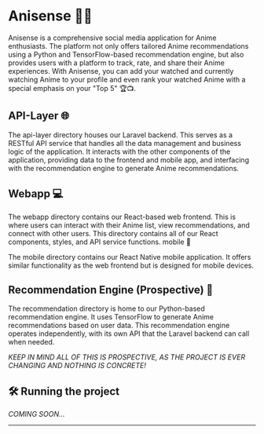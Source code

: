 # Anisense 🌸🍙

Anisense is a comprehensive social media application for Anime enthusiasts. The platform not only offers tailored Anime recommendations using a Python and TensorFlow-based recommendation engine, but also provides users with a platform to track, rate, and share their Anime experiences. With Anisense, you can add your watched and currently watching Anime to your profile and even rank your watched Anime with a special emphasis on your "Top 5" 🏆📺.

## API-Layer 🌐

The api-layer directory houses our Laravel backend. This serves as a RESTful API service that handles all the data management and business logic of the application. It interacts with the other components of the application, providing data to the frontend and mobile app, and interfacing with the recommendation engine to generate Anime recommendations.

## Webapp 💻

The webapp directory contains our React-based web frontend. This is where users can interact with their Anime list, view recommendations, and connect with other users. This directory contains all of our React components, styles, and API service functions.
mobile 📱

The mobile directory contains our React Native mobile application. It offers similar functionality as the web frontend but is designed for mobile devices.

## Recommendation Engine (Prospective) 🤖

The recommendation directory is home to our Python-based recommendation engine. It uses TensorFlow to generate Anime recommendations based on user data. This recommendation engine operates independently, with its own API that the Laravel backend can call when needed.

_KEEP IN MIND ALL OF THIS IS PROSPECTIVE, AS THE PROJECT IS EVER CHANGING AND NOTHING IS CONCRETE!_

## 🛠️ Running the project

_COMING SOON..._

---
